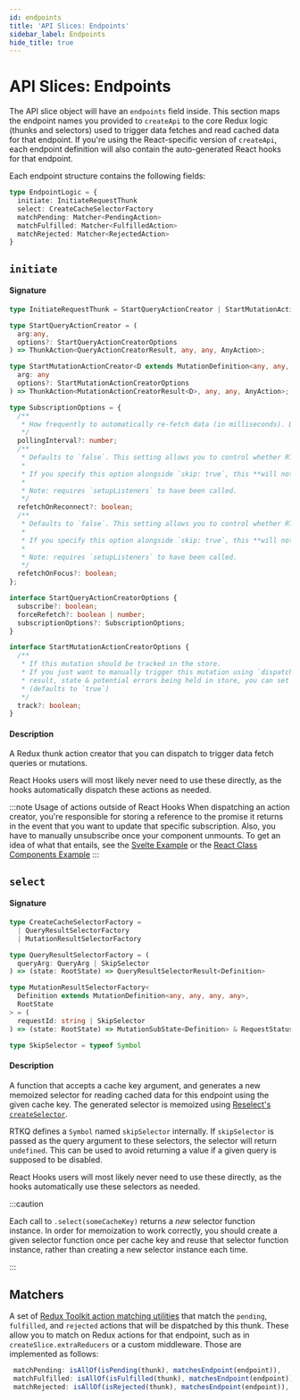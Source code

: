 ```yaml
---
id: endpoints
title: 'API Slices: Endpoints'
sidebar_label: Endpoints
hide_title: true
---
```


# API Slices: Endpoints

The API slice object will have an `endpoints` field inside. This section maps the endpoint names you provided to `createApi` to the core Redux logic (thunks and selectors) used to trigger data fetches and read cached data for that endpoint. If you're using the React-specific version of `createApi`, each endpoint definition will also contain the auto-generated React hooks for that endpoint.

Each endpoint structure contains the following fields:

```ts
type EndpointLogic = {
  initiate: InitiateRequestThunk
  select: CreateCacheSelectorFactory
  matchPending: Matcher<PendingAction>
  matchFulfilled: Matcher<FulfilledAction>
  matchRejected: Matcher<RejectedAction>
}
```

## `initiate`

#### Signature

```ts
type InitiateRequestThunk = StartQueryActionCreator | StartMutationActionCreator;

type StartQueryActionCreator = (
  arg:any,
  options?: StartQueryActionCreatorOptions
) => ThunkAction<QueryActionCreatorResult, any, any, AnyAction>;

type StartMutationActionCreator<D extends MutationDefinition<any, any, any, any>> = (
  arg: any
  options?: StartMutationActionCreatorOptions
) => ThunkAction<MutationActionCreatorResult<D>, any, any, AnyAction>;

type SubscriptionOptions = {
  /**
   * How frequently to automatically re-fetch data (in milliseconds). Defaults to `0` (off).
   */
  pollingInterval?: number;
  /**
   * Defaults to `false`. This setting allows you to control whether RTK Query will try to refetch all subscribed queries after regaining a network connection.
   *
   * If you specify this option alongside `skip: true`, this **will not be evaluated** until `skip` is false.
   *
   * Note: requires `setupListeners` to have been called.
   */
  refetchOnReconnect?: boolean;
  /**
   * Defaults to `false`. This setting allows you to control whether RTK Query will try to refetch all subscribed queries after the application window regains focus.
   *
   * If you specify this option alongside `skip: true`, this **will not be evaluated** until `skip` is false.
   *
   * Note: requires `setupListeners` to have been called.
   */
  refetchOnFocus?: boolean;
};

interface StartQueryActionCreatorOptions {
  subscribe?: boolean;
  forceRefetch?: boolean | number;
  subscriptionOptions?: SubscriptionOptions;
}

interface StartMutationActionCreatorOptions {
  /**
   * If this mutation should be tracked in the store.
   * If you just want to manually trigger this mutation using `dispatch` and don't care about the
   * result, state & potential errors being held in store, you can set this to false.
   * (defaults to `true`)
   */
  track?: boolean;
}
```

#### Description

A Redux thunk action creator that you can dispatch to trigger data fetch queries or mutations.

React Hooks users will most likely never need to use these directly, as the hooks automatically dispatch these actions as needed.

:::note Usage of actions outside of React Hooks
When dispatching an action creator, you're responsible for storing a reference to the promise it returns in the event that you want to update that specific subscription. Also, you have to manually unsubscribe once your component unmounts. To get an idea of what that entails, see the [Svelte Example](../../../usage/rtk-query/examples.md#svelte) or the [React Class Components Example](../../../usage/rtk-query/examples.md#react-class-components)
:::

## `select`

#### Signature

```ts
type CreateCacheSelectorFactory =
  | QueryResultSelectorFactory
  | MutationResultSelectorFactory

type QueryResultSelectorFactory = (
  queryArg: QueryArg | SkipSelector
) => (state: RootState) => QueryResultSelectorResult<Definition>

type MutationResultSelectorFactory<
  Definition extends MutationDefinition<any, any, any, any>,
  RootState
> = (
  requestId: string | SkipSelector
) => (state: RootState) => MutationSubState<Definition> & RequestStatusFlags

type SkipSelector = typeof Symbol
```

#### Description

A function that accepts a cache key argument, and generates a new memoized selector for reading cached data for this endpoint using the given cache key. The generated selector is memoized using [Reselect's `createSelector`](https://redux-toolkit.js.org/api/createSelector).

RTKQ defines a `Symbol` named `skipSelector` internally. If `skipSelector` is passed as the query argument to these selectors, the selector will return `undefined`. This can be used to avoid returning a value if a given query is supposed to be disabled.

React Hooks users will most likely never need to use these directly, as the hooks automatically use these selectors as needed.

:::caution

Each call to `.select(someCacheKey)` returns a _new_ selector function instance. In order for memoization to work correctly, you should create a given selector function once per cache key and reuse that selector function instance, rather than creating a new selector instance each time.

:::

## Matchers

A set of [Redux Toolkit action matching utilities](https://redux-toolkit.js.org/api/matching-utilities) that match the `pending`, `fulfilled`, and `rejected` actions that will be dispatched by this thunk. These allow you to match on Redux actions for that endpoint, such as in `createSlice.extraReducers` or a custom middleware. Those are implemented as follows:

```ts
 matchPending: isAllOf(isPending(thunk), matchesEndpoint(endpoint)),
 matchFulfilled: isAllOf(isFulfilled(thunk), matchesEndpoint(endpoint)),
 matchRejected: isAllOf(isRejected(thunk), matchesEndpoint(endpoint)),
```
